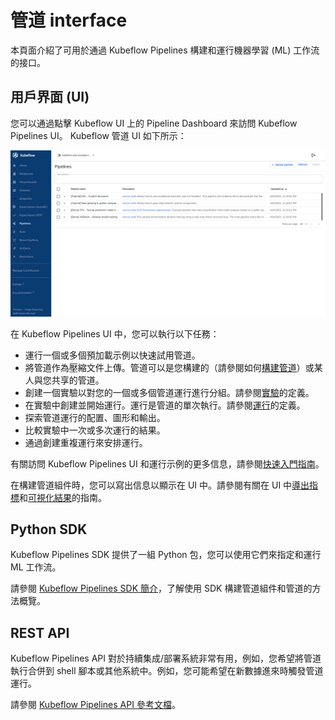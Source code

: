 # 管道 interface

本頁面介紹了可用於通過 Kubeflow Pipelines 構建和運行機器學習 (ML) 工作流的接口。

## 用戶界面 (UI) 

您可以通過點擊 Kubeflow UI 上的 Pipeline Dashboard 來訪問 Kubeflow Pipelines UI。 Kubeflow 管道 UI 如下所示：

![](./assets/v1-pipeline-ui-view.png)

在 Kubeflow Pipelines UI 中，您可以執行以下任務：

- 運行一個或多個預加載示例以快速試用管道。
- 將管道作為壓縮文件上傳。管道可以是您構建的（請參閱如何[構建管道](https://www.kubeflow.org/docs/components/pipelines/sdk/build-pipeline/)）或某人與您共享的管道。
- 創建一個實驗以對您的一個或多個管道運行進行分組。請參閱[實驗](https://www.kubeflow.org/docs/components/pipelines/concepts/experiment/)的定義。
- 在實驗中創建並開始運行。運行是管道的單次執行。請參閱[運行](https://www.kubeflow.org/docs/components/pipelines/concepts/run/)的定義。
- 探索管道運行的配置、圖形和輸出。
- 比較實驗中一次或多次運行的結果。
- 通過創建重複運行來安排運行。

有關訪問 Kubeflow Pipelines UI 和運行示例的更多信息，請參閱[快速入門指南](https://www.kubeflow.org/docs/components/pipelines/overview/quickstart/)。

在構建管道組件時，您可以寫出信息以顯示在 UI 中。請參閱有關在 UI 中[導出指標](https://www.kubeflow.org/docs/components/pipelines/sdk/pipelines-metrics/)和[可視化結果](https://www.kubeflow.org/docs/components/pipelines/sdk/output-viewer/)的指南。

## Python SDK

Kubeflow Pipelines SDK 提供了一組 Python 包，您可以使用它們來指定和運行 ML 工作流。

請參閱 [Kubeflow Pipelines SDK 簡介](https://www.kubeflow.org/docs/components/pipelines/sdk/sdk-overview/)，了解使用 SDK 構建管道組件和管道的方法概覽。

## REST API

Kubeflow Pipelines API 對於持續集成/部署系統非常有用，例如，您希望將管道執行合併到 shell 腳本或其他系統中。例如，您可能希望在新數據進來時觸發管道運行。

請參閱 [Kubeflow Pipelines API 參考文檔](https://www.kubeflow.org/docs/components/pipelines/reference/api/kubeflow-pipeline-api-spec/)。